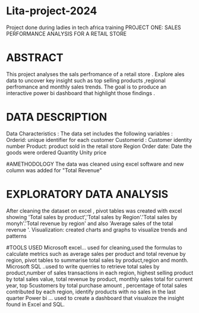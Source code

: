 # Lita-project-2024
Project done during ladies in tech africa training 
PROJECT ONE: SALES PERFORMANCE ANALYSIS FOR A RETAIL STORE 
# ABSTRACT 
This project analyses the sals perfromance of a retail store . Explore ales data to uncover key insight such as top selling products ,regional perfromance and monthly sales trends. 
The goal is to produce an interactive power bi dashboard that highlight those findings . 

# DATA DESCRIPTION 

Data Characteristics :
The data set includes the following variables :
Orderid: unique identifier for each customer 
Customerid : Customer identity number 
Product: product sold in the retail store 
Region
Order date: Date the goods were ordered
Quantity
Unity price 

#AMETHODOLOGY
The data was cleaned using excel software and new column was added for "Total Revenue"

# EXPLORATORY DATA ANALYSIS 
After cleaning the dataset on excel , pivot tables was created with excel showing 'Total sales by product','Total sales by Region'.'Total sales by monyh'.'Total revenue by region' and also 'Average sales of the total revenue '. 
Visualization: created charts and graphs to visualize trends and patterns 

#TOOLS USED
Microsoft excel... used for cleaning,used the formulas to calculate metrics such as average sales per product and total revenue by region, pivot tables to summarise total sales by product,region and month.
Microsoft SQL ..used to write querries to retrieve total sales by product,number of sales transactions in each region, highest selling product by total sales value, total revenue by product, monthly sales total for current year, top 5customers by total purchase amount , percentage of total sales contributed by each region, identify products with no sales in the last quarter 
Power bi ... used to create a dashboard that visualoze the insight found in Excel and SQL.

